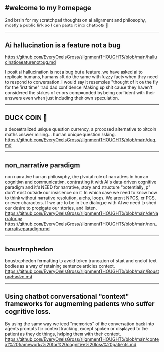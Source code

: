 #welcome to my homepage
---

2nd brain for my scratchpad thoughts on ai alignment and philosophy, mostly a public link so I can paste it into chatbots 📎

---

## Ai hallucination is a feature not a bug

https://github.com/EveryOneIsGross/alignmentTHOUGHTS/blob/main/hallucinationeaturenotbug.md


I posit ai hallucination is not a bug but a feature. we have asked ai to replicate humans, humans oft do the same with fuzzy facts when they need to respond to conversation. I would say it resembles "thought of it on the fly for the first time" trad dad confidence. Making up shit cause they haven't considered the stakes of errors compounded by being confident with their answers even when just including their own speculation.  

---

## DUCK COIN 🦆
a decentralized unique question currency, a proposed alternative to bitcoin maths answer mining... human unique question asking.
https://github.com/EveryOneIsGross/alignmentTHOUGHTS/blob/main/duq.md

---

## non_narrative paradigm

non narrative human philosophy, the pivotal role of narratives in human cognition and communication, contrasting it with AI's data-driven cognitive paradigm and it's NEED for narrative, story and structure "potentially ;p" don't exist outside our insistence on it. In which case we need to know how to think without narrative resolution, archs, loops. We aren't NPCS, or PCS, or even characters. If we are to be in true dialogue with AI we need to shed our desire to propigate our stories, and listen. 
https://github.com/EveryOneIsGross/alignmentTHOUGHTS/blob/main/deNarrator.py
https://github.com/EveryOneIsGross/alignmentTHOUGHTS/blob/main/non_narrativeparadigm.md

---


## boustrophedon

boustrophedon formatting to avoid token truncation of start and end of text bodies as a way of retaining sentence articles context.
https://github.com/EveryOneIsGross/alignmentTHOUGHTS/blob/main/Boustrophedon.md

---

## Using chatbot conversational "context" frameworks for augmenting patients who suffer cognitive loss. 

By using the same way we feed "memories" of the conversation back into agents prompts for context tracking, except spoken or displayed to the patient as they do things, helping them with their context.
https://github.com/EveryOneIsGross/alignmentTHOUGHTS/blob/main/context%20frameworks%20for%20cognitive%20loss%20patients.md
